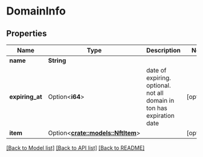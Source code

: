 # DomainInfo

## Properties

Name | Type | Description | Notes
------------ | ------------- | ------------- | -------------
**name** | **String** |  | 
**expiring_at** | Option<**i64**> | date of expiring. optional. not all domain in ton has expiration date | [optional]
**item** | Option<[**crate::models::NftItem**](NftItem.md)> |  | [optional]

[[Back to Model list]](../README.md#documentation-for-models) [[Back to API list]](../README.md#documentation-for-api-endpoints) [[Back to README]](../README.md)


